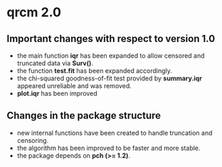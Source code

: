 qrcm 2.0
=============

Important changes with respect to version 1.0
------------------
* the main function **iqr** has been expanded to allow censored and truncated data via **Surv()**.
* the function **test.fit** has been expanded accordingly.
* the chi-squared goodness-of-fit test provided by **summary.iqr** appeared unreliable and was removed.
* **plot.iqr** has been improved

Changes in the package structure
----------------
* new internal functions have been created to handle truncation and censoring.
* the algorithm has been improved to be faster and more stable.
* the package depends on **pch (>= 1.2)**.